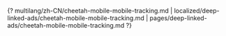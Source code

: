 {? multilang/zh-CN/cheetah-mobile-mobile-tracking.md | localized/deep-linked-ads/cheetah-mobile-mobile-tracking.md | pages/deep-linked-ads/cheetah-mobile-mobile-tracking.md ?}
